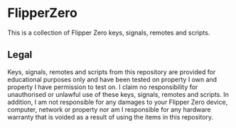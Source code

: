 # FlipperZero
This is a collection of Flipper Zero keys, signals, remotes and scripts. 
## Legal
Keys, signals, remotes and scripts from this repository are provided for educational purposes only and have been tested on property I own and property I have permission to test on. I claim no responsibility for unauthorised or unlawful use of these keys, signals, remotes and scripts. In addition, I am not responsible for any damages to your Flipper Zero device, computer, network or property nor am I responsible for any hardware warranty that is voided as a result of using the items in this repository. 
